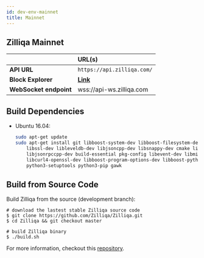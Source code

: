 ```yaml
---
id: dev-env-mainnet
title: Mainnet
---
```


## Zilliqa Mainnet

|          | URL(s) |
|:---------|:-------|
| **API URL** | `https://api.zilliqa.com/` |
| **Block Explorer** | [**Link**](https://viewblock.io/zilliqa) |
| **WebSocket endpoint** | wss://api-ws.zilliqa.com |

## Build Dependencies

* Ubuntu 16.04:

    ```bash
    sudo apt-get update
    sudo apt-get install git libboost-system-dev libboost-filesystem-dev libboost-test-dev \
        libssl-dev libleveldb-dev libjsoncpp-dev libsnappy-dev cmake libmicrohttpd-dev \
        libjsonrpccpp-dev build-essential pkg-config libevent-dev libminiupnpc-dev \
        libcurl4-openssl-dev libboost-program-options-dev libboost-python-dev python3-dev \
        python3-setuptools python3-pip gawk
    ```

## Build from Source Code

Build Zilliqa from the source (development branch):

```shell
# download the lastest stable Zilliqa source code
$ git clone https://github.com/Zilliqa/Zilliqa.git
$ cd Zilliqa && git checkout master

# build Zilliqa binary
$ ./build.sh
```
For more information, checkout this [repository]("https://github.com/Zilliqa/Zilliqa).
